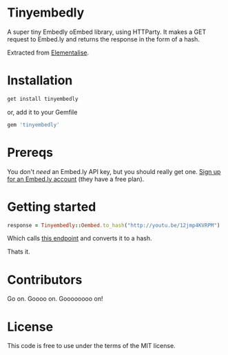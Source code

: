 # Tinyembedly

A super tiny Embedly oEmbed library, using HTTParty. It makes a GET request to Embed.ly and returns the response in the form of a hash.

Extracted from [Elementalise](http://elementalise.com).

# Installation

```ruby
get install tinyembedly
```

or, add it to your Gemfile

```ruby
gem 'tinyembedly'
```

# Prereqs

You don't _need_ an Embed.ly API key, but you should really get one. [Sign up for an Embed.ly account](http://embed.ly/pricing) (they have a free plan).

# Getting started

```ruby
response = Tinyembedly::Oembed.to_hash("http://youtu.be/12jmp4KVRPM")
```

Which calls [this endpoint](http://api.embed.ly/1/oembed?url=http://youtu.be/12jmp4KVRPM) and converts it to a hash.

Thats it.

# Contributors

Go on. Goooo on. Goooooooo on!

# License

This code is free to use under the terms of the MIT license.
